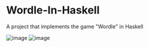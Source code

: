 # Wordle-In-Haskell
A project that implements the game  "Wordle" in Haskell


![image](https://user-images.githubusercontent.com/76556175/209340034-7cbe35d1-993d-4d13-b5a1-da5f0353c255.png)
![image](https://user-images.githubusercontent.com/76556175/209340074-7e4d7162-e458-441b-a185-30afdb0da043.png)

